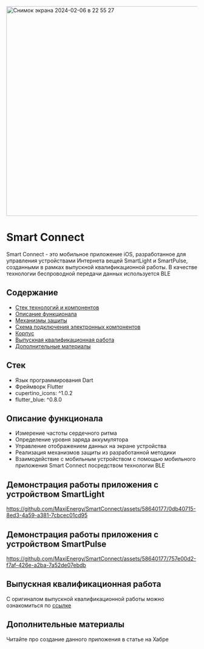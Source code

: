 
<img width="551" alt="Снимок экрана 2024-02-06 в 22 55 27" src="https://github.com/MaxiEnergy/SmartConnect/assets/58640177/f85fc0ca-a597-4f01-8336-31c180d56fa5">

# Smart Connect
Smart Connect - это мобильное приложение iOS, разработанное для управления устройствами Интернета вещей SmartLight и SmartPulse, созданными в рамках выпускной квалификационной работы. В качестве технологии беспроводной передачи данных используется BLE

## Содержание
- [Стек технологий и компонентов](#cтек-технологий-и-компонентов)
- [Описание функционала](#описание-функционала)
- [Механизмы защиты](#механизмы-защиты)
- [Схема подключения электронных компонентов](#схема-подключения-электронных-компонентов)
- [Корпус](#корпус)
- [Выпускная квалификационная работа](#выпускная-квалификационная-работа)
- [Дополнительные материалы](#дополнительные-материалы)

## Стек
- Язык программирования Dart
- Фреймворк Flutter
- cupertino_icons: ^1.0.2
- flutter_blue: ^0.8.0

## Описание функционала
- Измерение частоты сердечного ритма
- Определение уровня заряда аккумулятора
- Управление отображением данных на экране устройства
- Реализация механизмов защиты из разработанной методики
- Взаимодействие с мобильным устройством с помощью мобильного приложения Smart Connect посредством технологии BLE

## Демонстрация работы приложения с устройством SmartLight
https://github.com/MaxiEnergy/SmartConnect/assets/58640177/0db40715-8ed3-4a59-a381-7cbcec01cd95

## Демонстрация работы приложения с устройством SmartPulse
https://github.com/MaxiEnergy/SmartConnect/assets/58640177/757e00d2-f7af-426e-a2ba-7a52de07ebdb

## Выпускная квалификационная работа
С оригиналом выпускной квалификационной работы можно ознакомиться по [ссылке](https://www.dropbox.com/scl/fi/evywal0odwmc1053ck2il/_.pdf?rlkey=i7d2i8soxyn0wn4oav7f0py9n&dl=0)

## Дополнительные материалы
Читайте про создание данного приложения в статье на Хабре
